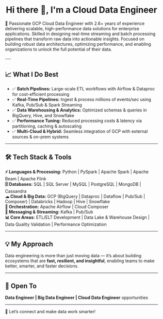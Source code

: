 <h1 align="center">Hi there 👋, I'm a Cloud Data Engineer</h1>
<p>
🚀 Passionate GCP Cloud Data Engineer with 2.6+ years of experience delivering scalable, high-performance data solutions for enterprise applications. Skilled in designing real-time streaming and batch processing pipelines that transform raw data into actionable insights. Focused on building robust data architectures, optimizing performance, and enabling organizations to unlock the full potential of their data. </p>
---

## 📈 What I Do Best  
- ✅ **Batch Pipelines:** Large-scale ETL workflows with Airflow & Dataproc for cost-efficient processing  
- ✅ **Real-Time Pipelines:** Ingest & process millions of events/sec using Kafka, Pub/Sub & Spark Streaming  
- ✅ **Data Warehousing & Analytics:** Optimized schemas & queries in BigQuery, Hive, and Snowflake  
- ✅ **Performance Tuning:** Reduced processing costs & latency via partitioning, caching & autoscaling  
- ✅ **Multi-Cloud & Hybrid:** Seamless integration of GCP with external sources & on-prem systems  

---

## 🛠 Tech Stack & Tools  

**⚡ Languages & Processing:** Python | PySpark | Apache Spark | Apache Beam | Apache Flink  
**🗄 Databases:** SQL | SQL Server | MySQL | PostgreSQL | MongoDB | Cassandra  
**☁ Cloud & Big Data:** GCP (BigQuery | Dataproc | Dataflow | Pub/Sub | Composer) | Databricks | Hadoop | Hive | Snowflake  
**🔄 Orchestration:** Apache Airflow | Cloud Composer  
**📡 Messaging & Streaming:** Kafka | Pub/Sub  
**📊 Core Areas:** ETL/ELT Development | Data Lake & Warehouse Design | Data Quality Validation | Performance Optimization  

---

## 💡 My Approach  
Data engineering is more than just moving data — it’s about building ecosystems that are **fast, resilient, and insightful**, enabling teams to make better, smarter, and faster decisions.  

---

## 📩 Open To  
**Data Engineer | Big Data Engineer | Cloud Data Engineer** opportunities  

---
🤝 Let’s connect and make data work smarter!  

